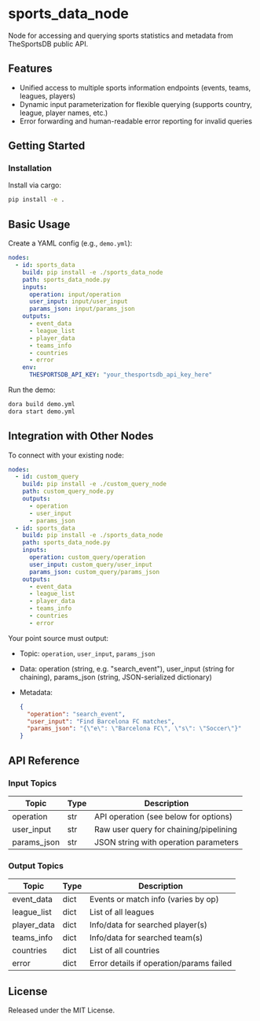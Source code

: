 # sports_data_node

Node for accessing and querying sports statistics and metadata from TheSportsDB public API.

## Features
- Unified access to multiple sports information endpoints (events, teams, leagues, players)
- Dynamic input parameterization for flexible querying (supports country, league, player names, etc.)
- Error forwarding and human-readable error reporting for invalid queries

## Getting Started

### Installation
Install via cargo:
```bash
pip install -e .
```

## Basic Usage

Create a YAML config (e.g., `demo.yml`):

```yaml
nodes:
  - id: sports_data
    build: pip install -e ./sports_data_node
    path: sports_data_node.py
    inputs:
      operation: input/operation
      user_input: input/user_input
      params_json: input/params_json
    outputs:
      - event_data
      - league_list
      - player_data
      - teams_info
      - countries
      - error
    env:
      THESPORTSDB_API_KEY: "your_thesportsdb_api_key_here"
```

Run the demo:

```bash
dora build demo.yml
dora start demo.yml
```

## Integration with Other Nodes

To connect with your existing node:

```yaml
nodes:
  - id: custom_query
    build: pip install -e ./custom_query_node
    path: custom_query_node.py
    outputs:
      - operation
      - user_input
      - params_json
  - id: sports_data
    build: pip install -e ./sports_data_node
    path: sports_data_node.py
    inputs:
      operation: custom_query/operation
      user_input: custom_query/user_input
      params_json: custom_query/params_json
    outputs:
      - event_data
      - league_list
      - player_data
      - teams_info
      - countries
      - error
```

Your point source must output:

* Topic: `operation`, `user_input`, `params_json`
* Data: operation (string, e.g. "search_event"), user_input (string for chaining), params_json (string, JSON-serialized dictionary)
* Metadata:

  ```json
  {
    "operation": "search_event",
    "user_input": "Find Barcelona FC matches",
    "params_json": "{\"e\": \"Barcelona FC\", \"s\": \"Soccer\"}"
  }
  ```

## API Reference

### Input Topics

| Topic        | Type   | Description                          |
| ------------| ------ | ------------------------------------ |
| operation   | str    | API operation (see below for options) |
| user_input  | str    | Raw user query for chaining/pipelining |
| params_json | str    | JSON string with operation parameters |

### Output Topics

| Topic        | Type   | Description                             |
| ------------| ------ | ----------------------------------------|
| event_data  | dict   | Events or match info (varies by op)     |
| league_list | dict   | List of all leagues                     |
| player_data | dict   | Info/data for searched player(s)         |
| teams_info  | dict   | Info/data for searched team(s)           |
| countries   | dict   | List of all countries                    |
| error       | dict   | Error details if operation/params failed |

## License

Released under the MIT License.
